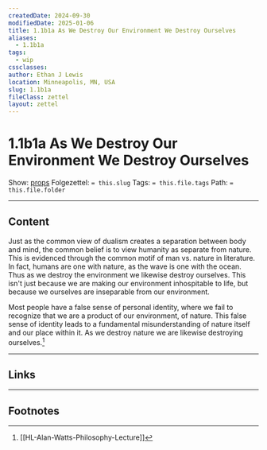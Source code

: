```yaml
---
createdDate: 2024-09-30
modifiedDate: 2025-01-06
title: 1.1b1a As We Destroy Our Environment We Destroy Ourselves
aliases:
  - 1.1b1a
tags:
  - wip
cssclasses: 
author: Ethan J Lewis
location: Minneapolis, MN, USA
slug: 1.1b1a
fileClass: zettel
layout: zettel
---
```


# 1.1b1a As We Destroy Our Environment We Destroy Ourselves

Show: [props](obsidian://adv-uri?vault=ejl-zk&commandid=properties%3Aopen-local)
Folgezettel: `= this.slug` 
Tags: `= this.file.tags`
Path: `= this.file.folder`
- - -

## Content

Just as the common view of dualism creates a separation between body and mind, the common belief is to view humanity as separate from nature. This is evidenced through the common motif of man vs. nature in literature. In fact, humans are one with nature, as the wave is one with the ocean. Thus as we destroy the environment we likewise destroy ourselves. This isn't just because we are making our environment inhospitable to life, but because we ourselves are inseparable from our environment. 

Most people have a false sense of personal identity,  where we fail to recognize that we are a product of our environment, of nature. This false sense of identity leads to a fundamental misunderstanding of nature itself and our place within it. As we destroy nature we are likewise destroying ourselves.[^1]  
- - -

## Links

- - -

## Footnotes

[^1]: [[HL-Alan-Watts-Philosophy-Lecture]]